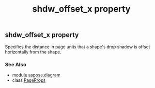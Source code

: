﻿---
title: shdw_offset_x property
second_title: Aspose.Diagram for Python via .NET API References
description: 
type: docs
weight: 130
url: /python-net/aspose.diagram/pageprops/shdw_offset_x/
is_root: false
---

## shdw_offset_x property


Specifies the distance in page units that a shape's drop shadow is offset horizontally from the shape.

### See Also
* module [aspose.diagram](../../)
* class [PageProps](/diagram/python-net/aspose.diagram/pageprops)
